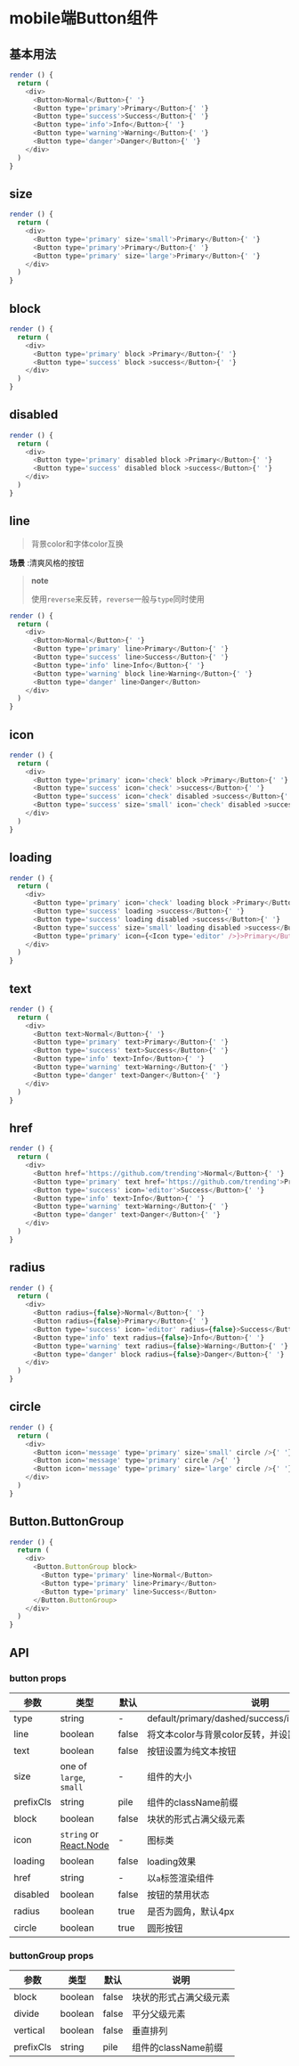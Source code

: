 # mobile端Button组件

## 基本用法

```js
render () {
  return (
    <div>
      <Button>Normal</Button>{' '}
      <Button type='primary'>Primary</Button>{' '}
      <Button type='success'>Success</Button>{' '}
      <Button type='info'>Info</Button>{' '}
      <Button type='warning'>Warning</Button>{' '}
      <Button type='danger'>Danger</Button>{' '}
    </div>
  )
}
```

## size

```js
render () {
  return (
    <div>
      <Button type='primary' size='small'>Primary</Button>{' '}
      <Button type='primary'>Primary</Button>{' '}
      <Button type='primary' size='large'>Primary</Button>{' '}
    </div>
  )
}
```

## block

```js
render () {
  return (
    <div>
      <Button type='primary' block >Primary</Button>{' '}
      <Button type='success' block >success</Button>{' '}
    </div>
  )
}
```

## disabled

```js
render () {
  return (
    <div>
      <Button type='primary' disabled block >Primary</Button>{' '}
      <Button type='success' disabled block >success</Button>{' '}
    </div>
  )
}
```



## line

> 背景color和字体color互换

**场景** :清爽风格的按钮

> **note**
>
> 使用`reverse`来反转，`reverse`一般与`type`同时使用

```js
render () {
  return (
    <div>
      <Button>Normal</Button>{' '}
      <Button type='primary' line>Primary</Button>{' '}
      <Button type='success' line>Success</Button>{' '}
      <Button type='info' line>Info</Button>{' '}
      <Button type='warning' block line>Warning</Button>{' '}
      <Button type='danger' line>Danger</Button>
    </div>
  )
}
```

## icon

```js
render () {
  return (
    <div>
      <Button type='primary' icon='check' block >Primary</Button>{' '}
      <Button type='success' icon='check' >success</Button>{' '}
      <Button type='success' icon='check' disabled >success</Button>{' '}
      <Button type='success' size='small' icon='check' disabled >success</Button>{' '}
    </div>
  )
}
```

## loading

```js
render () {
  return (
    <div>
      <Button type='primary' icon='check' loading block >Primary</Button>{' '}
      <Button type='success' loading >success</Button>{' '}
      <Button type='success' loading disabled >success</Button>{' '}
      <Button type='success' size='small' loading disabled >success</Button>{' '}
      <Button type='primary' icon={<Icon type='editor' />}>Primary</Button>{' '}
    </div>
  )
}
```

## text

```js
render () {
  return (
    <div>
      <Button text>Normal</Button>{' '}
      <Button type='primary' text>Primary</Button>{' '}
      <Button type='success' text>Success</Button>{' '}
      <Button type='info' text>Info</Button>{' '}
      <Button type='warning' text>Warning</Button>{' '}
      <Button type='danger' text>Danger</Button>{' '}
    </div>
  )
}
```

## href

```js
render () {
  return (
    <div>
      <Button href='https://github.com/trending'>Normal</Button>{' '}
      <Button type='primary' text href='https://github.com/trending'>Primary</Button>{' '}
      <Button type='success' icon='editor'>Success</Button>{' '}
      <Button type='info' text>Info</Button>{' '}
      <Button type='warning' text>Warning</Button>{' '}
      <Button type='danger' text>Danger</Button>{' '}
    </div>
  )
}
```

## radius

```js
render () {
  return (
    <div>
      <Button radius={false}>Normal</Button>{' '}
      <Button radius={false}>Primary</Button>{' '}
      <Button type='success' icon='editor' radius={false}>Success</Button>{' '}
      <Button type='info' text radius={false}>Info</Button>{' '}
      <Button type='warning' text radius={false}>Warning</Button>{' '}
      <Button type='danger' block radius={false}>Danger</Button>{' '}
    </div>
  )
}
```

## circle

```js
render () {
  return (
    <div>
      <Button icon='message' type='primary' size='small' circle />{' '}
      <Button icon='message' type='primary' circle />{' '}
      <Button icon='message' type='primary' size='large' circle />{' '}
    </div>
  )
}
```

## Button.ButtonGroup

```js
render () {
  return (
    <div>
      <Button.ButtonGroup block>
        <Button type='primary' line>Normal</Button>
        <Button type='primary' line>Primary</Button>
        <Button type='primary' line>Success</Button>
      </Button.ButtonGroup>
    </div>
  )
}
```

## API

### button props

|   参数    |   类型   |   默认  |   说明     |
|-----------|----------|------------|-------------------|
| type  |  string  |  -      | default/primary/dashed/success/info/warning/danger |
| line  |  boolean  |  false      | 将文本color与背景color反转，并设置背景color为透明 |
| text  | boolean | false | 按钮设置为纯文本按钮 |
| size | one of `large`, `small`  |  -    | 组件的大小 |
| prefixCls     | string     |  pile    | 组件的className前缀 |
| block | boolean  |  false  | 块状的形式占满父级元素 |
| icon | `string` or [React.Node](https://flow.org/en/docs/react/types/#toc-react-node) | - | 图标类 |
| loading  | boolean | false  | loading效果 |
| href  | string | -  | 以`a`标签渲染组件   |
| disabled     | boolean     |  false    | 按钮的禁用状态 |
| radius     | boolean     |  true    | 是否为圆角，默认4px |
| circle     | boolean     |  true    | 圆形按钮 |


### buttonGroup props

|   参数    |   类型   |   默认  |   说明     |
|-----------|----------|------------|-------------------|
| block     | boolean     |  false    | 块状的形式占满父级元素 |
| divide     | boolean     |  false    | 平分父级元素 |
| vertical     | boolean     |  false    | 垂直排列 |
| prefixCls     | string     |  pile    | 组件的className前缀 |




